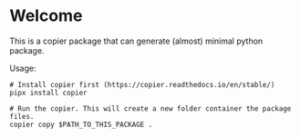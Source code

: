 # Welcome

This is a copier package that can generate (almost) minimal python package.

Usage:

```
# Install copier first (https://copier.readthedocs.io/en/stable/)
pipx install copier

# Run the copier. This will create a new folder container the package files.
copier copy $PATH_TO_THIS_PACKAGE .
```
